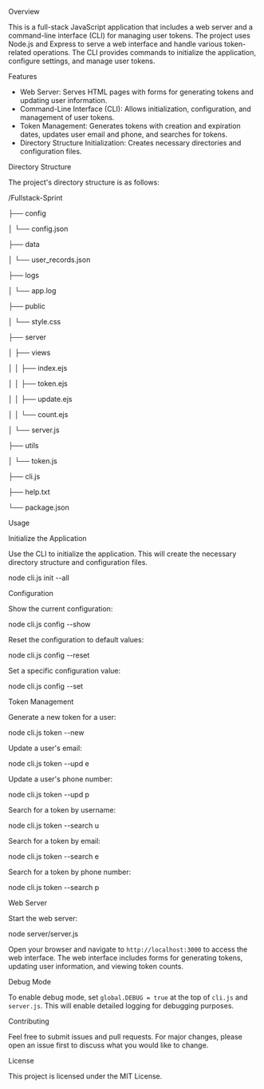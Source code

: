 Overview

This is a full-stack JavaScript application that includes a web server and a command-line interface (CLI) for managing user tokens. The project uses Node.js and Express to serve a web interface and handle various token-related operations. The CLI provides commands to initialize the application, configure settings, and manage user tokens.

Features

- Web Server: Serves HTML pages with forms for generating tokens and updating user information.
- Command-Line Interface (CLI): Allows initialization, configuration, and management of user tokens.
- Token Management: Generates tokens with creation and expiration dates, updates user email and phone, and searches for tokens.
- Directory Structure Initialization: Creates necessary directories and configuration files.

Directory Structure

The project's directory structure is as follows:

/Fullstack-Sprint

├── config

│   └── config.json

├── data

│   └── user_records.json

├── logs

│   └── app.log

├── public

│   └── style.css

├── server

│   ├── views

│   │   ├── index.ejs

│   │   ├── token.ejs

│   │   ├── update.ejs

│   │   └── count.ejs

│   └── server.js

├── utils

│   └── token.js

├── cli.js

├── help.txt

└── package.json


Usage

Initialize the Application

Use the CLI to initialize the application. This will create the necessary directory structure and configuration files.

node cli.js init --all

Configuration

Show the current configuration:

node cli.js config --show

Reset the configuration to default values:

node cli.js config --reset

Set a specific configuration value:

node cli.js config --set <key> <value>

Token Management

Generate a new token for a user:

node cli.js token --new <username>

Update a user's email:

node cli.js token --upd e <username> <email>

Update a user's phone number:

node cli.js token --upd p <username> <phone>

Search for a token by username:

node cli.js token --search u <username>

Search for a token by email:

node cli.js token --search e <email>

Search for a token by phone number:

node cli.js token --search p <phone>

Web Server

Start the web server:

node server/server.js

Open your browser and navigate to `http://localhost:3000` to access the web interface. The web interface includes forms for generating tokens, updating user information, and viewing token counts.

Debug Mode

To enable debug mode, set `global.DEBUG = true` at the top of `cli.js` and `server.js`. This will enable detailed logging for debugging purposes.

Contributing

Feel free to submit issues and pull requests. For major changes, please open an issue first to discuss what you would like to change.

License

This project is licensed under the MIT License.
